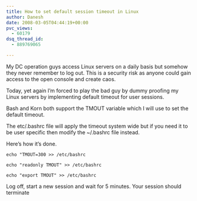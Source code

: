 ```yaml
---
title: How to set default session timeout in Linux
author: Danesh
date: 2008-03-05T04:44:19+00:00
pvc_views:
  - 60179
dsq_thread_id:
  - 889769065

---
```

My DC operation guys access Linux servers on a daily basis but somehow they never remember to log out. This is a security risk as anyone could gain access to the open console and create caos.

Today, yet again I&#8217;m forced to play the bad guy by dummy proofing my Linux servers by implementing default timeout for user sessions.

Bash and Korn both support the TMOUT variable which I will use to set the default timeout.

The etc/.bashrc file will apply the timeout system wide but if you need it to be user specific then modify the ~/.bashrc file instead.

Here&#8217;s how it&#8217;s done.

    echo "TMOUT=300 >> /etc/bashrc

    echo "readonly TMOUT" >> /etc/bashrc

    echo "export TMOUT" >> /etc/bashrc

Log off, start a new session and wait for 5 minutes. Your session should terminate